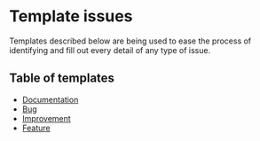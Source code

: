# Template issues

Templates described below are being used to ease the process of identifying and fill out every detail of any type of issue.

## Table of templates

- [Documentation](./documentation.md)
- [Bug](./bug.md)
- [Improvement](./improvement.md)
- [Feature](./feature.md)
